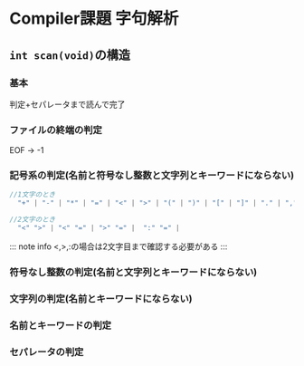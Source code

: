 # Compiler課題 字句解析

## `int scan(void)`の構造

### 基本
  判定+セパレータまで読んで完了
  
### ファイルの終端の判定
  EOF → -1




### 記号系の判定(名前と符号なし整数と文字列とキーワードにならない)

  ```C
  //1文字のとき
    "+" | "-" | "*" | "=" | "<" | ">" | "(" | ")" | "[" | "]" | "." | "," | ":" | ";"

  //2文字のとき
    "<" ">" | "<" "=" | ">" "=" |  ":" "=" |
  ```
  ::: note info
    <,>,:の場合は2文字目まで確認する必要がある
  :::


### 符号なし整数の判定(名前と文字列とキーワードにならない)



### 文字列の判定(名前とキーワードにならない)


### 名前とキーワードの判定

### セパレータの判定